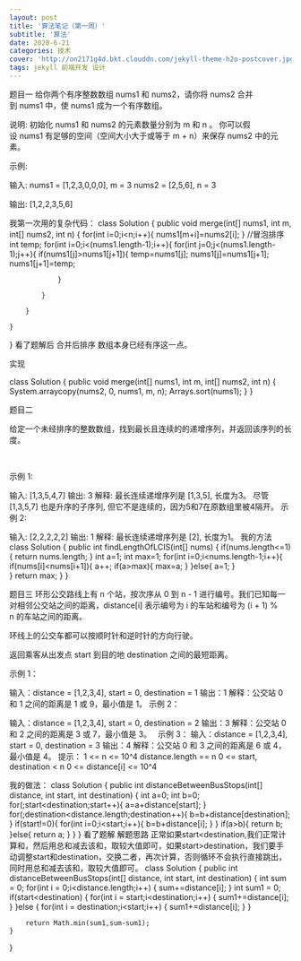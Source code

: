 ```yaml
---
layout: post
title: '算法笔记（第一周）'
subtitle: '算法'
date: 2020-6-21
categories: 技术
cover: 'http://on2171g4d.bkt.clouddn.com/jekyll-theme-h2o-postcover.jpg'
tags: jekyll 前端开发 设计
---
```


题目一
给你两个有序整数数组 nums1 和 nums2，请你将 nums2 合并到 nums1 中，使 nums1 成为一个有序数组。

说明:
初始化 nums1 和 nums2 的元素数量分别为 m 和 n 。
你可以假设 nums1 有足够的空间（空间大小大于或等于 m + n）来保存 nums2 中的元素。

示例:

输入:
nums1 = [1,2,3,0,0,0], m = 3
nums2 = [2,5,6],       n = 3

输出: [1,2,2,3,5,6]

我第一次用的复杂代码：
class Solution {
    public void merge(int[] nums1, int m, int[] nums2, int n) {
        for(int i=0;i<n;i++){
            nums1[m+i]=nums2[i];
        }
        //冒泡排序
        int temp;
        for(int i=0;i<(nums1.length-1);i++){
            for(int j=0;j<(nums1.length-1);j++){
                if(nums1[j]>nums1[j+1]){
                    temp=nums1[j];
                    nums1[j]=nums1[j+1];
                    nums1[j+1]=temp;

                }

            }

        }

    }
}
看了题解后
   合并后排序
数组本身已经有序这一点。

实现


class Solution {
  public void merge(int[] nums1, int m, int[] nums2, int n) {
    System.arraycopy(nums2, 0, nums1, m, n);
    Arrays.sort(nums1);
  }
}


题目二

给定一个未经排序的整数数组，找到最长且连续的的递增序列，并返回该序列的长度。

 

示例 1:

输入: [1,3,5,4,7]
输出: 3
解释: 最长连续递增序列是 [1,3,5], 长度为3。
尽管 [1,3,5,7] 也是升序的子序列, 但它不是连续的，因为5和7在原数组里被4隔开。 
示例 2:

输入: [2,2,2,2,2]
输出: 1
解释: 最长连续递增序列是 [2], 长度为1。
我的方法
class Solution {
    public int findLengthOfLCIS(int[] nums) {
        if(nums.length<=1){
            return nums.length;
        }
        int a=1;
        int max=1;
        for(int i=0;i<nums.length-1;i++){
            if(nums[i]<nums[i+1]){
                a++;
                if(a>max){
                    max=a;
                }
            }else{
                a=1;
            }       
        }
         return max;
    }
}



题目三 
环形公交路线上有 n 个站，按次序从 0 到 n - 1 进行编号。我们已知每一对相邻公交站之间的距离，distance[i] 表示编号为 i 的车站和编号为 (i + 1) % n 的车站之间的距离。

环线上的公交车都可以按顺时针和逆时针的方向行驶。

返回乘客从出发点 start 到目的地 destination 之间的最短距离。

示例 1：

输入：distance = [1,2,3,4], start = 0, destination = 1
输出：1
解释：公交站 0 和 1 之间的距离是 1 或 9，最小值是 1。
示例 2：

输入：distance = [1,2,3,4], start = 0, destination = 2
输出：3
解释：公交站 0 和 2 之间的距离是 3 或 7，最小值是 3。
 
示例 3：
输入：distance = [1,2,3,4], start = 0, destination = 3
输出：4
解释：公交站 0 和 3 之间的距离是 6 或 4，最小值是 4。
提示：
1 <= n <= 10^4
distance.length == n
0 <= start, destination < n
0 <= distance[i] <= 10^4

我的做法：
class Solution {
    public int distanceBetweenBusStops(int[] distance, int start, int destination) {
        int a=0;
        int b=0;       
        for(;start<destination;start++){
            a=a+distance[start];
        }
        for(;destination<distance.length;destination++){
            b=b+distance[destination];
        }
        if(start!=0){
            for(int i=0;i<start;i++){
                b=b+distance[i];
            }
        }
        if(a>b){
            return b;
        }else{
            return a;
        }
    }
}
看了题解
解题思路
正常如果start<destination,我们正常计算和，然后用总和减去该和，取较大值即可，如果start>destination，我们要手动调整start和destination，交换二者，再次计算，否则循环不会执行直接跳出，同时用总和减去该和，取较大值即可。
class Solution {
    public int distanceBetweenBusStops(int[] distance, int start, int destination) {
        int sum = 0;
        for(int i = 0;i<distance.length;i++) {
            sum+=distance[i];
        }
        int sum1 = 0;
        if(start<destination) {
            for(int i = start;i<destination;i++) {
            sum1+=distance[i];
            }
        }else {
            for(int i = destination;i<start;i++) {
                sum1+=distance[i];
            }
        }
        
       
        
        
        return Math.min(sum1,sum-sum1);
    }
}

